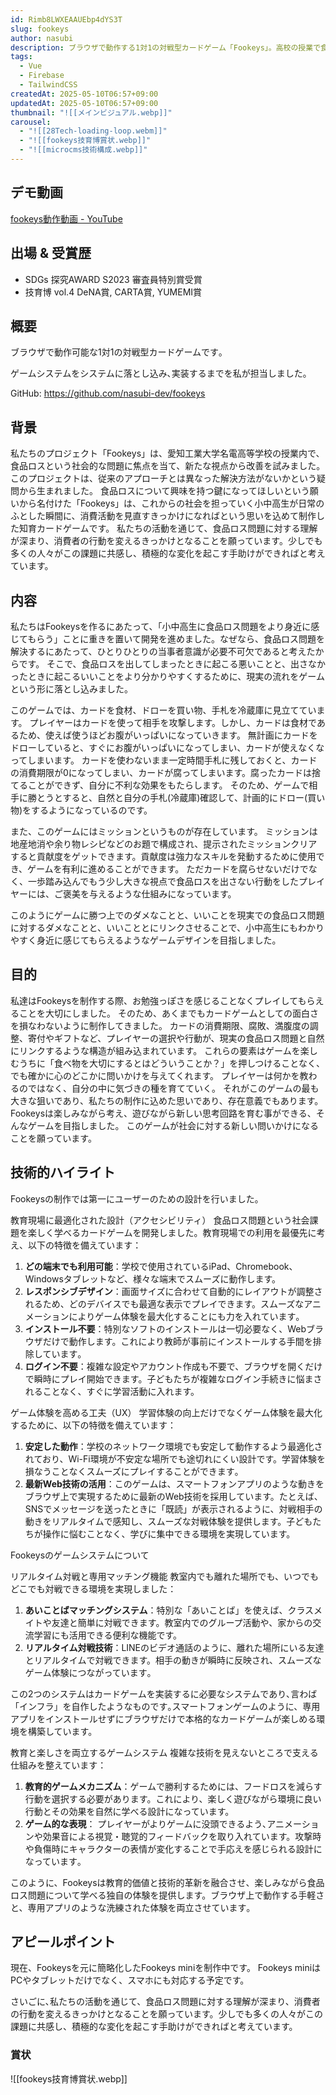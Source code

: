 ```yaml
---
id: Rimb8LWXEAAUEbp4dYS3T
slug: fookeys
author: nasubi
description: ブラウザで動作する1対1の対戦型カードゲーム「Fookeys」。高校の授業で食品ロス問題に着目し開発。小中高生が消費活動を見直すきっかけとなるよう、ゲームを通じて食品ロスへの理解を深め、行動変容を促すことを目指す。
tags:
  - Vue
  - Firebase
  - TailwindCSS
createdAt: 2025-05-10T06:57+09:00
updatedAt: 2025-05-10T06:57+09:00
thumbnail: "![[メインビジュアル.webp]]"
carousel:
  - "![[28Tech-loading-loop.webm]]"
  - "![[fookeys技育博賞状.webp]]"
  - "![[microcms技術構成.webp]]"
---
```

## デモ動画
[fookeys動作動画 - YouTube](https://www.youtube.com/watch?v=-RsJv_yJDFc&feature=youtu.be)

## 出場 & 受賞歴
- SDGs 探究AWARD S2023 審査員特別賞受賞
- 技育博 vol.4 DeNA賞, CARTA賞, YUMEMI賞

## 概要
ブラウザで動作可能な1対1の対戦型カードゲームです｡

ゲームシステムをシステムに落とし込み､実装するまでを私が担当しました｡

GitHub: https://github.com/nasubi-dev/fookeys

## 背景
私たちのプロジェクト「Fookeys」は、愛知工業大学名電高等学校の授業内で、食品ロスという社会的な問題に焦点を当て、新たな視点から改善を試みました。このプロジェクトは、従来のアプローチとは異なった解決方法がないかという疑問から生まれました。 食品ロスについて興味を持つ鍵になってほしいという願いから名付けた「Fookeys」は、これからの社会を担っていく小中高生が日常のふとした瞬間に、消費活動を見直すきっかけになればという思いを込めて制作した知育カードゲームです。 私たちの活動を通じて、食品ロス問題に対する理解が深まり、消費者の行動を変えるきっかけとなることを願っています。少しでも多くの人々がこの課題に共感し、積極的な変化を起こす手助けができればと考えています。


## 内容
私たちはFookeysを作るにあたって、「小中高生に食品ロス問題をより身近に感じてもらう」ことに重きを置いて開発を進めました。なぜなら、食品ロス問題を解決するにあたって、ひとりひとりの当事者意識が必要不可欠であると考えたからです。 そこで、食品ロスを出してしまったときに起こる悪いことと、出さなかったときに起こるいいことをより分かりやすくするために、現実の流れをゲームという形に落とし込みました。

このゲームでは、カードを食材、ドローを買い物、手札を冷蔵庫に見立てています。 プレイヤーはカードを使って相手を攻撃します。しかし、カードは食材であるため、使えば使うほどお腹がいっぱいになっていきます。 無計画にカードをドローしていると、すぐにお腹がいっぱいになってしまい、カードが使えなくなってしまいます。 カードを使わないまま一定時間手札に残しておくと、カードの消費期限が0になってしまい、カードが腐ってしまいます。腐ったカードは捨てることができず、自分に不利な効果をもたらします。 そのため、ゲームで相手に勝とうとすると、自然と自分の手札(冷蔵庫)確認して、計画的にドロー(買い物)をするようになっているのです。

また、このゲームにはミッションというものが存在しています。 ミッションは地産地消や余り物レシピなどのお題で構成され、提示されたミッションクリアすると貢献度をゲットできます。貢献度は強力なスキルを発動するために使用でき、ゲームを有利に進めることができます。 ただカードを腐らせないだけでなく、一歩踏み込んでもう少し大きな視点で食品ロスを出さない行動をしたプレイヤーには、ご褒美を与えるような仕組みになっています。

このようにゲームに勝つ上でのダメなことと、いいことを現実での食品ロス問題に対するダメなことと、いいこととにリンクさせることで、小中高生にもわかりやすく身近に感じてもらえるようなゲームデザインを目指しました。

## 目的
私達はFookeysを制作する際、お勉強っぽさを感じることなくプレイしてもらえることを大切にしました。 そのため、あくまでもカードゲームとしての面白さを損なわないように制作してきました。 カードの消費期限、腐敗、満腹度の調整、寄付やギフトなど、プレイヤーの選択や行動が、現実の食品ロス問題と自然にリンクするような構造が組み込まれています。 これらの要素はゲームを楽しむうちに「食べ物を大切にするとはどういうことか？」を押しつけることなく、でも確かに心のどこかに問いかけを与えてくれます。 プレイヤーは何かを教わるのではなく、自分の中に気づきの種を育てていく。 それがこのゲームの最も大きな狙いであり、私たちの制作に込めた思いであり、存在意義でもあります。 Fookeysは楽しみながら考え、遊びながら新しい思考回路を育む事ができる、そんなゲームを目指しました。 このゲームが社会に対する新しい問いかけになることを願っています。


## 技術的ハイライト
Fookeysの制作では第一にユーザーのための設計を行いました｡

教育現場に最適化された設計（アクセシビリティ） 食品ロス問題という社会課題を楽しく学べるカードゲームを開発しました。教育現場での利用を最優先に考え、以下の特徴を備えています：
1.  **どの端末でも利用可能**：学校で使用されているiPad、Chromebook、Windowsタブレットなど、様々な端末でスムーズに動作します。
2.  **レスポンシブデザイン**：画面サイズに合わせて自動的にレイアウトが調整されるため、どのデバイスでも最適な表示でプレイできます。スムーズなアニメーションによりゲーム体験を最大化することにも力を入れています｡ 
3. **インストール不要**：特別なソフトのインストールは一切必要なく、Webブラウザだけで動作します。これにより教師が事前にインストールする手間を排除しています｡ 
4. **ログイン不要**：複雑な設定やアカウント作成も不要で、ブラウザを開くだけで瞬時にプレイ開始できます。子どもたちが複雑なログイン手続きに悩まされることなく、すぐに学習活動に入れます。

ゲーム体験を高める工夫（UX） 学習体験の向上だけでなくゲーム体験を最大化するために、以下の特徴を備えています：
1. **安定した動作**：学校のネットワーク環境でも安定して動作するよう最適化されており、Wi-Fi環境が不安定な場所でも途切れにくい設計です。学習体験を損なうことなくスムーズにプレイすることができます｡
2.  **最新Web技術の活用**：このゲームは、スマートフォンアプリのような動きをブラウザ上で実現するために最新のWeb技術を採用しています。たとえば、SNSでメッセージを送ったときに「既読」が表示されるように、対戦相手の動きをリアルタイムで感知し、スムーズな対戦体験を提供します。子どもたちが操作に悩むことなく、学びに集中できる環境を実現しています。

Fookeysのゲームシステムについて

リアルタイム対戦と専用マッチング機能 教室内でも離れた場所でも、いつでもどこでも対戦できる環境を実現しました： 
1. **あいことばマッチングシステム**：特別な「あいことば」を使えば、クラスメイトや友達と簡単に対戦できます。教室内でのグループ活動や、家からの交流学習にも活用できる便利な機能です。 
2. **リアルタイム対戦技術**：LINEのビデオ通話のように、離れた場所にいる友達とリアルタイムで対戦できます。相手の動きが瞬時に反映され、スムーズなゲーム体験につながっています｡ 

この2つのシステムはカードゲームを実装するに必要なシステムであり､言わば「インフラ」を自作したようなものです｡スマートフォンゲームのように、専用アプリをインストールせずにブラウザだけで本格的なカードゲームが楽しめる環境を構築しています。

教育と楽しさを両立するゲームシステム
複雑な技術を見えないところで支える仕組みを整えています：
1. **教育的ゲームメカニズム**：ゲームで勝利するためには、フードロスを減らす行動を選択する必要があります。これにより、楽しく遊びながら環境に良い行動とその効果を自然に学べる設計になっています。
2.  **ゲーム的な表現**： プレイヤーがよりゲームに没頭できるよう､アニメーションや効果音による視覚・聴覚的フィードバックを取り入れています。攻撃時や負傷時にキャラクターの表情が変化することで手応えを感じられる設計になっています｡

このように、Fookeysは教育的価値と技術的革新を融合させ、楽しみながら食品ロス問題について学べる独自の体験を提供します。ブラウザ上で動作する手軽さと、専用アプリのような洗練された体験を両立させています｡


## アピールポイント

現在、Fookeysを元に簡略化したFookeys miniを制作中です。 Fookeys miniはPCやタブレットだけでなく、スマホにも対応する予定です。

さいごに､私たちの活動を通じて、食品ロス問題に対する理解が深まり、消費者の行動を変えるきっかけとなることを願っています。少しでも多くの人々がこの課題に共感し、積極的な変化を起こす手助けができればと考えています。


### 賞状
![[fookeys技育博賞状.webp]]